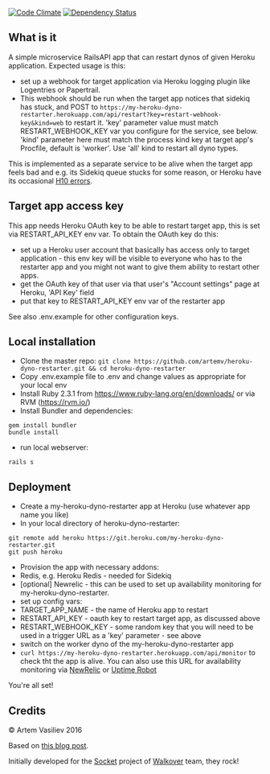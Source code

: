 [![Code Climate](https://codeclimate.com/github/artemv/heroku-dyno-restarter/badges/gpa.svg)](https://codeclimate.com/github/artemv/heroku-dyno-restarter)
[![Dependency Status](https://gemnasium.com/badges/github.com/artemv/heroku-dyno-restarter.svg)](https://gemnasium.com/github.com/artemv/heroku-dyno-restarter)

## What is it
A simple microservice RailsAPI app that can restart dynos of given Heroku application. Expected usage is this:

* set up a webhook for target application via Heroku logging plugin like Logentries or Papertrail.
* This webhook should be run when the target app notices that sidekiq has stuck, and POST to
`https://my-heroku-dyno-restarter.herokuapp.com/api/restart?key=restart-webhook-key&kind=web`
to restart it. 'key' parameter value must match RESTART_WEBHOOK_KEY var you configure for the service, see below. 
'kind' parameter here must match the process kind key at target app's Procfile, default is 'worker'. 
Use 'all' kind to restart all dyno types. 

This is implemented as a separate service to be alive when the target app feels bad and e.g. its Sidekiq queue stucks
for some reason, or Heroku have its occasional [H10 errors](https://status.heroku.com/incidents/1090).

## Target app access key
This app needs Heroku OAuth key to be able to restart target app, this is set via RESTART_API_KEY env var.
To obtain the OAuth key do this:

* set up a Heroku user account that basically has access only to target application - this env key will be visible to
everyone who has to the restarter app and you might not want to give them ability to restart other apps.
* get the OAuth key of that user via that user's "Account settings" page at Heroku, 'API Key' field
* put that key to RESTART_API_KEY env var of the restarter app

See also .env.example for other configuration keys.

## Local installation

* Clone the master repo: `git clone https://github.com/artemv/heroku-dyno-restarter.git && cd heroku-dyno-restarter`
* Copy .env.example file to .env and change values as appropriate for your local env
* Install Ruby 2.3.1 from https://www.ruby-lang.org/en/downloads/ or via RVM (https://rvm.io/)
* Install Bundler and dependencies:
```
gem install bundler
bundle install
```
* run local webserver:
```
rails s
```

## Deployment
* Create a my-heroku-dyno-restarter app at Heroku (use whatever app name you like)
* In your local directory of heroku-dyno-restarter:
```
git remote add heroku https://git.heroku.com/my-heroku-dyno-restarter.git
git push heroku
```
* Provision the app with necessary addons:
 * Redis, e.g. Heroku Redis - needed for Sidekiq
 * [optional] Newrelic - this can be used to set up availability monitoring for my-heroku-dyno-restarter.
* set up config vars:
 * TARGET_APP_NAME - the name of Heroku app to restart
 * RESTART_API_KEY - oauth key to restart target app, as discussed above
 * RESTART_WEBHOOK_KEY - some random key that you will need to be used in a trigger URL as a 'key' parameter - see above
* switch on the worker dyno of the my-heroku-dyno-restarter app
* `curl https://my-heroku-dyno-restarter.herokuapp.com/api/monitor` to check tht the app is alive. You can also use 
this URL for availability monitoring via [NewRelic](https://newrelic.com/) or [Uptime Robot](https://uptimerobot.com/)
 
You're all set!

## Credits

© Artem Vasiliev 2016

Based on [this blog post](https://www.stormconsultancy.co.uk/blog/development/ruby-on-rails/automatically-restart-struggling-heroku-dynos-using-logentries/).

Initially developed for the [Socket](https://viasocket.com) project of [Walkover](https://www.walkover.in) team, they rock!
